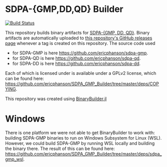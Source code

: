# SDPA-{GMP,DD,QD} Builder

[![Build Status](https://travis-ci.com/ericphanson/SDPA_GMP_Builder.svg?branch=master)](https://travis-ci.com/ericphanson/SDPA_GMP_Builder)

This repository builds binary artifacts for [SDPA-{GMP, DD, QD}](http://sdpa.sourceforge.net/).
Binary artifacts are automatically uploaded to
[this repository's GitHub releases page](https://github.com/ericphanson/SDPA_GMP_Builder/releases)
whenever a tag is created on this repository. The source code used

* for SDPA-GMP is here <https://github.com/ericphanson/sdpa-gmp>.
* for SDPA-QD is here <https://github.com/ericphanson/sdpa-qd>.
* for SDPA-DD is here <https://github.com/ericphanson/sdpa-dd>.

Each of which is licensed under  is available under a GPLv2 license, which can be found here: <https://github.com/ericphanson/SDPA_GMP_Builder/tree/master/deps/COPYING>.

This repository was created using [BinaryBuilder.jl](https://github.com/JuliaPackaging/BinaryBuilder.jl)

# Windows

There is one platform we were not able to get BinaryBuilder to work with: building SDPA-GMP binaries to run on Windows Subsystem for Linux (WSL). However, we could build SDPA-GMP by running WSL locally and building the binary there. The result of this can be found here: <https://github.com/ericphanson/SDPA_GMP_Builder/tree/master/deps/sdpa_gmp_wsl>.
